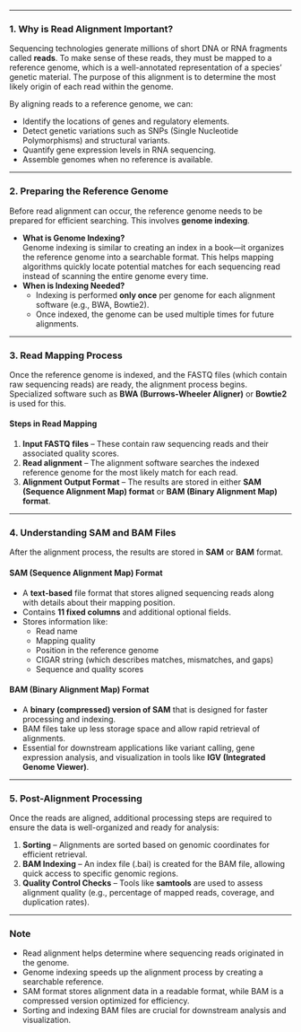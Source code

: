 
---

### **1. Why is Read Alignment Important?**
Sequencing technologies generate millions of short DNA or RNA fragments called **reads**. To make sense of these reads, they must be mapped to a reference genome, which is a well-annotated representation of a species’ genetic material. The purpose of this alignment is to determine the most likely origin of each read within the genome.

By aligning reads to a reference genome, we can:
- Identify the locations of genes and regulatory elements.
- Detect genetic variations such as SNPs (Single Nucleotide Polymorphisms) and structural variants.
- Quantify gene expression levels in RNA sequencing.
- Assemble genomes when no reference is available.

---

### **2. Preparing the Reference Genome**
Before read alignment can occur, the reference genome needs to be prepared for efficient searching. This involves **genome indexing**.

- **What is Genome Indexing?**  
  Genome indexing is similar to creating an index in a book—it organizes the reference genome into a searchable format. This helps mapping algorithms quickly locate potential matches for each sequencing read instead of scanning the entire genome every time.
- **When is Indexing Needed?**  
  - Indexing is performed **only once** per genome for each alignment software (e.g., BWA, Bowtie2).  
  - Once indexed, the genome can be used multiple times for future alignments.

---

### **3. Read Mapping Process**
Once the reference genome is indexed, and the FASTQ files (which contain raw sequencing reads) are ready, the alignment process begins. Specialized software such as **BWA (Burrows-Wheeler Aligner)** or **Bowtie2** is used for this.

#### **Steps in Read Mapping**
1. **Input FASTQ files** – These contain raw sequencing reads and their associated quality scores.
2. **Read alignment** – The alignment software searches the indexed reference genome for the most likely match for each read.
3. **Alignment Output Format** – The results are stored in either **SAM (Sequence Alignment Map) format** or **BAM (Binary Alignment Map) format**.

---

### **4. Understanding SAM and BAM Files**
After the alignment process, the results are stored in **SAM** or **BAM** format.

#### **SAM (Sequence Alignment Map) Format**
- A **text-based** file format that stores aligned sequencing reads along with details about their mapping position.
- Contains **11 fixed columns** and additional optional fields.
- Stores information like:
  - Read name
  - Mapping quality
  - Position in the reference genome
  - CIGAR string (which describes matches, mismatches, and gaps)
  - Sequence and quality scores

#### **BAM (Binary Alignment Map) Format**
- A **binary (compressed) version of SAM** that is designed for faster processing and indexing.
- BAM files take up less storage space and allow rapid retrieval of alignments.
- Essential for downstream applications like variant calling, gene expression analysis, and visualization in tools like **IGV (Integrated Genome Viewer)**.

---

### **5. Post-Alignment Processing**
Once the reads are aligned, additional processing steps are required to ensure the data is well-organized and ready for analysis:

1. **Sorting** – Alignments are sorted based on genomic coordinates for efficient retrieval.
2. **BAM Indexing** – An index file (.bai) is created for the BAM file, allowing quick access to specific genomic regions.
3. **Quality Control Checks** – Tools like **samtools** are used to assess alignment quality (e.g., percentage of mapped reads, coverage, and duplication rates).

---

### **Note**
- Read alignment helps determine where sequencing reads originated in the genome.
- Genome indexing speeds up the alignment process by creating a searchable reference.
- SAM format stores alignment data in a readable format, while BAM is a compressed version optimized for efficiency.
- Sorting and indexing BAM files are crucial for downstream analysis and visualization.